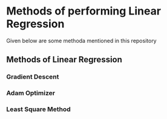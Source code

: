 # Methods of performing Linear Regression
Given below are some methoda mentioned in this repository
## Methods of Linear Regression
### Gradient Descent 
### Adam Optimizer
### Least Square Method

